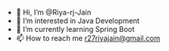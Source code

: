 - 👋 Hi, I’m @Riya-rj-Jain
- 👀 I’m interested in Java Development
- 🌱 I’m currently learning Spring Boot
- 📫 How to reach me  r27riyajain@gmail.com

<!---
Riya-rj-Jain/Riya-rj-Jain is a ✨ special ✨ repository because its `README.md` (this file) appears on your GitHub profile.
You can click the Preview link to take a look at your changes.
--->
